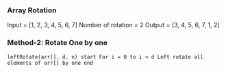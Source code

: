 ### Array Rotation
Input = [1, 2, 3, 4, 5, 6, 7]
Number of rotation = 2
Output = [3, 4, 5, 6, 7, 1, 2]

### Method-2: Rotate One by one
`leftRotate(arr[], d, n)
start
  For i = 0 to i < d
    Left rotate all elements of arr[] by one
end`